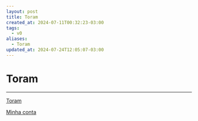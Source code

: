 ```yaml
---
layout: post
title: Toram
created_at: 2024-07-11T00:32:23-03:00
tags:
  - v0
aliases:
  - Toram
updated_at: 2024-07-24T12:05:07-03:00
---
```

# Toram
---

[Toram](_draft/2024/07/2024-07-06-Toram.md)

[Minha conta](../sementes/2024/07/2024-07-11-Toram-AoiRyuu.md)


